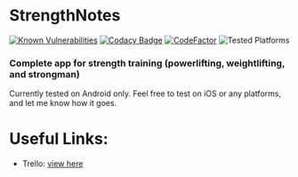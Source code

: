 # StrengthNotes

[![Known Vulnerabilities](https://snyk.io/test/github/Strength-Notes/StrengthNotes/badge.svg?targetFile=package.json)](https://snyk.io/test/github/Strength-Notes/StrengthNotes?targetFile=package.json)
[![Codacy Badge](https://api.codacy.com/project/badge/Grade/929fbee15b984413afb83763ddb419ba)](https://app.codacy.com/gh/Strength-Notes/StrengthNotes?utm_source=github.com&utm_medium=referral&utm_content=Strength-Notes/StrengthNotes&utm_campaign=Badge_Grade_Dashboard)
[![CodeFactor](https://www.codefactor.io/repository/github/strength-notes/strengthnotes/badge)](https://www.codefactor.io/repository/github/strength-notes/strengthnotes)
![Tested Platforms](https://img.shields.io/static/v1.svg?label=tested%20platforms&message=android&color=green)

### Complete app for strength training (powerlifting, weightlifting, and strongman)

Currently tested on Android only. Feel free to test on iOS or any platforms, and let me know how it goes.

# Useful Links:

- Trello: [view here](https://trello.com/b/vJDhafyT/strengthnotes)

